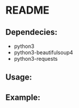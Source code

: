 README
======

Dependecies:
------------
* python3
* python3-beautifulsoup4
* python3-requests

Usage:
------

Example:
--------
